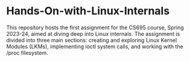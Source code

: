 # Hands-On-with-Linux-Internals
This repository hosts the first assignment for the CS695 course, Spring 2023-24, 
aimed at diving deep into Linux internals. The assignment is divided into three main sections: 
creating and exploring Linux Kernel Modules (LKMs), implementing ioctl system calls, and working with the /proc filesystem.
